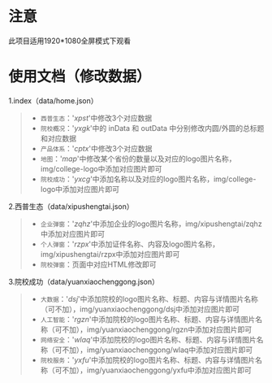# 注意
此项目适用1920*1080全屏模式下观看

# 使用文档（修改数据）
1.index（data/home.json）
> * `西普生态`：'*xpst*'中修改3个对应数据
> * `院校概况`：'*yxgk*'中的 inData 和 outData 中分别修改内圆/外圆的总标题和对应数据
> * `产品体系`：'*cptx*'中修改3个对应数据
> * `地图`：'*map*'中修改某个省份的数量以及对应的logo图片名称，img/college-logo中添加对应图片即可
> * `院校成功`：'*yxcg*'中添加名称以及对应的logo图片名称，img/college-logo中添加对应图片即可

2.西普生态（data/xipushengtai.json）
> * `企业弹窗`：'*zqhz*'中添加企业的logo图片名称，img/xipushengtai/zqhz中添加对应图片即可
> * `个人弹窗`：'*rzpx*'中添加证件名称、内容及logo图片名称，img/xipushengtai/rzpx中添加对应图片即可
> * `院校弹窗`：页面中对应HTML修改即可


3.院校成功（data/yuanxiaochenggong.json）
> * `大数据`：'*dsj*'中添加院校的logo图片名称、标题、内容与详情图片名称（可不加），img/yuanxiaochenggong/dsj中添加对应图片即可
> * `人工智能`：'*rgzn*'中添加院校的logo图片名称、标题、内容与详情图片名称（可不加），img/yuanxiaochenggong/rgzn中添加对应图片即可
> * `网络安全`：'*wlaq*'中添加院校的logo图片名称、标题、内容与详情图片名称（可不加），img/yuanxiaochenggong/wlaq中添加对应图片即可
> * `院校服务`：'*yxfu*'中添加院校的logo图片名称、标题、内容与详情图片名称（可不加），img/yuanxiaochenggong/yxfu中添加对应图片即可
